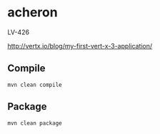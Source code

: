 # acheron
LV-426

http://vertx.io/blog/my-first-vert-x-3-application/

## Compile

```shell
mvn clean compile
```

## Package

```shell
mvn clean package
```

